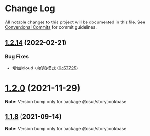 # Change Log

All notable changes to this project will be documented in this file.
See [Conventional Commits](https://conventionalcommits.org) for commit guidelines.

## [1.2.14](https://gitee.com/gitee-fe/osui/compare/v1.2.13...v1.2.14) (2022-02-21)


### Bug Fixes

* 增加icloud-ui的暗模式 ([9e57725](https://gitee.com/gitee-fe/osui/commits/9e57725ba0a9cac62dc84ff6d42c64943d2eeab3))





# [1.2.0](https://gitee.com/gitee-fe/osui/compare/v1.1.23...v1.2.0) (2021-11-29)

**Note:** Version bump only for package @osui/storybookbase





## [1.1.8](https://gitee.com/gitee-fe/osui/compare/v1.1.7...v1.1.8) (2021-09-14)

**Note:** Version bump only for package @osui/storybookbase
